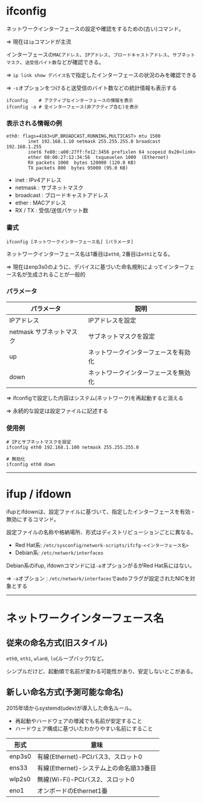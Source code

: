 # ifconfig

ネットワークインターフェースの設定や確認をするための(古い)コマンド。

=> 現在は`ip`コマンドが主流

インターフェースの`MACアドレス`、`IPアドレス`、`ブロードキャストアドレス`、`サブネットマスク`、`送受信バイト数`などが確認できる。

=> `ip link show デバイス名`で指定したインターフェースの状況のみを確認できる

=> `-s`オプションをつけると送受信のバイト数などの統計情報も表示する

```
ifconfig    # アクティブなインターフェースの情報を表示
ifconfig -a # 全インターフェース(非アクティブ含む)を表示
```

### 表示される情報の例

```
eth0: flags=4163<UP,BROADCAST,RUNNING,MULTICAST> mtu 1500
        inet 192.168.1.10 netmask 255.255.255.0 broadcast 192.168.1.255
        inet6 fe80::a00:27ff:fe12:3456 prefixlen 64 scopeid 0x20<link>
        ether 08:00:27:12:34:56  txqueuelen 1000  (Ethernet)
        RX packets 1000  bytes 120000 (120.0 KB)
        TX packets 800  bytes 95000 (95.0 KB)
```

- inet : IPv4アドレス
- netmask : サブネットマスク
- broadcast : ブロードキャストアドレス
- ether : MACアドレス
- RX / TX : 受信/送信パケット数

### 書式

```
ifconfig [ネットワークインターフェース名] [パラメータ]
```

ネットワークインターフェース名は1番目は`eth0`, 2番目は`eth1`となる。

=> 現在はenp3s0のように、デバイスに基づいた命名規則によってインターフェース名が生成されることが一般的

### パラメータ

| パラメータ               | 説明                                 |
|--------------------------|--------------------------------------|
| IPアドレス               | IPアドレスを設定                     |
| netmask サブネットマスク | サブネットマスクを設定               |
| up                       | ネットワークインターフェースを有効化 |
| down                     | ネットワークインターフェースを無効化 |

=> ifconfigで設定した内容はシステム(ネットワーク)を再起動すると消える

=> 永続的な設定は設定ファイルに記述する

### 使用例

```
# IPとサブネットマスクを設定
ifconfig eth0 192.168.1.100 netmask 255.255.255.0
```

```
# 無効化
ifconfig eth0 down
```

---

# ifup / ifdown

ifupとifdownは、設定ファイルに基づいて、指定したインターフェースを有効・無効にするコマンド。

設定ファイルの名称や格納場所、形式はディストリビューションごとに異なる。

- Red Hat系: `/etc/sysconfig/network-scripts/ifcfg-<インターフェース名>`
- Debian系: `/etc/network/interfaces`

Debian系のifup, ifdownコマンドには`-a`オプションがるがRed Hat系にはない。

=> `-a`オプション : `/etc/network/interfaces`でautoフラグが設定されたNICを対象とする

---

# ネットワークインターフェース名

## 従来の命名方式(旧スタイル)

`eth0`, `eth1`, `wlan0`, `lo`(ループバック)など。

シンプルだけど、起動順で名前が変わる可能性があり、安定しないとこがある。

## 新しい命名方式(予測可能な命名)

2015年頃からsystemd(udev)が導入した命名ルール。

- 再起動やハードウェアの増減でも名前が安定すること
- ハードウェア構成に基づいたわかりやすい名前にすること

| 形式   | 意味                                    |
|--------|-----------------------------------------|
| enp3s0 | 有線(Ethernet)-PCIバス3、スロット0      |
| ens33  | 有線(Ethernet)-システム上の命名順33番目 |
| wlp2s0 | 無線(Wi-Fi)-PCIバス2、スロット0         |
| eno1   | オンボードのEthernet1番                 |

